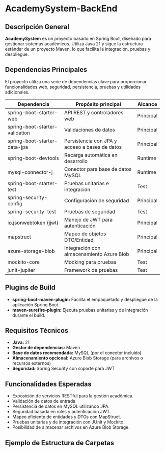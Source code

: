 # AcademySystem-BackEnd

## Descripción General

**AcademySystem** es un proyecto basado en Spring Boot, diseñado para gestionar sistemas académicos. Utiliza Java 21 y sigue la estructura estándar de un proyecto Maven, lo que facilita la integración, pruebas y despliegue.

## Dependencias Principales

El proyecto utiliza una serie de dependencias clave para proporcionar funcionalidades web, seguridad, persistencia, pruebas y utilidades adicionales.

| Dependencia                        | Propósito principal                               | Alcance    |
|------------------------------------|---------------------------------------------------|------------|
| spring-boot-starter-web            | API REST y controladores web                      | Principal  |
| spring-boot-starter-validation     | Validaciones de datos                             | Principal  |
| spring-boot-starter-data-jpa       | Persistencia con JPA y acceso a bases de datos    | Principal  |
| spring-boot-devtools               | Recarga automática en desarrollo                  | Runtime    |
| mysql-connector-j                  | Conector para base de datos MySQL                 | Runtime    |
| spring-boot-starter-test           | Pruebas unitarias e integración                   | Test       |
| spring-security-config             | Configuración de seguridad                        | Principal  |
| spring-security-test               | Pruebas de seguridad                              | Test       |
| io.jsonwebtoken (jjwt)             | Manejo de JWT para autenticación                  | Principal  |
| mapstruct                          | Mapeo de objetos DTO/Entidad                      | Principal  |
| azure-storage-blob                 | Integración con almacenamiento Azure Blob         | Principal  |
| mockito-core                       | Mocking para pruebas                              | Test       |
| junit-jupiter                      | Framework de pruebas                              | Test       |

## Plugins de Build

- **spring-boot-maven-plugin:** Facilita el empaquetado y despliegue de la aplicación Spring Boot.
- **maven-surefire-plugin:** Ejecuta pruebas unitarias y de integración durante el build.

## Requisitos Técnicos

- **Java:** 21
- **Gestor de dependencias:** Maven
- **Base de datos recomendada:** MySQL (por el conector incluido)
- **Almacenamiento opcional:** Azure Blob Storage (para archivos o recursos externos)
- **Seguridad:** Spring Security con soporte para JWT

## Funcionalidades Esperadas

- Exposición de servicios RESTful para la gestión académica.
- Validación de datos de entrada.
- Persistencia de datos en MySQL utilizando JPA.
- Seguridad basada en roles y autenticación JWT.
- Mapeo eficiente de entidades y DTOs con MapStruct.
- Pruebas unitarias y de integración con JUnit y Mockito.
- Posibilidad de almacenar archivos en Azure Blob Storage.

## Ejemplo de Estructura de Carpetas

